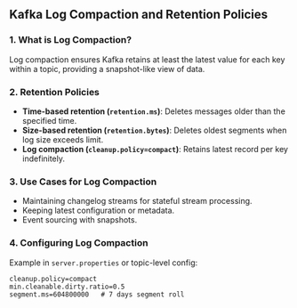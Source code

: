 ##  Kafka Log Compaction and Retention Policies

### 1. What is Log Compaction?
Log compaction ensures Kafka retains at least the latest value for each key within a topic, providing a snapshot-like view of data.


### 2. Retention Policies
- **Time-based retention (`retention.ms`)**: Deletes messages older than the specified time.
- **Size-based retention (`retention.bytes`)**: Deletes oldest segments when log size exceeds limit.
- **Log compaction (`cleanup.policy=compact`)**: Retains latest record per key indefinitely.


### 3. Use Cases for Log Compaction
- Maintaining changelog streams for stateful stream processing.
- Keeping latest configuration or metadata.
- Event sourcing with snapshots.


### 4. Configuring Log Compaction
Example in `server.properties` or topic-level config:
```properties
cleanup.policy=compact
min.cleanable.dirty.ratio=0.5
segment.ms=604800000   # 7 days segment roll
